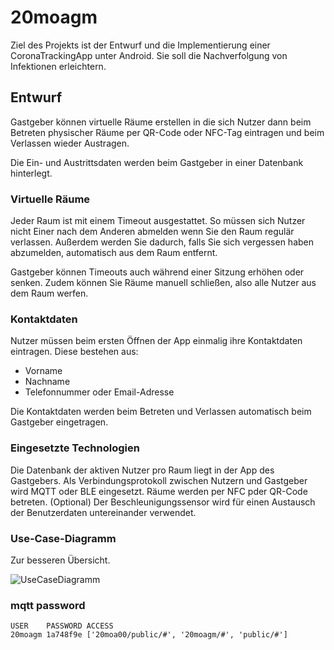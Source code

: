# 20moagm
Ziel des Projekts ist der Entwurf und die Implementierung einer CoronaTrackingApp unter Android. Sie soll die Nachverfolgung von Infektionen erleichtern.

## Entwurf
Gastgeber können virtuelle Räume erstellen in die sich Nutzer dann beim Betreten physischer Räume per QR-Code oder NFC-Tag eintragen und beim Verlassen wieder Austragen.

Die Ein- und Austrittsdaten werden beim Gastgeber in einer Datenbank hinterlegt.

### Virtuelle Räume

Jeder Raum ist mit einem Timeout ausgestattet. So müssen sich Nutzer nicht Einer nach dem Anderen abmelden wenn Sie den Raum regulär verlassen. Außerdem werden Sie dadurch, falls Sie sich vergessen haben abzumelden, automatisch aus dem Raum entfernt.

Gastgeber können Timeouts auch während einer Sitzung erhöhen oder senken. Zudem können Sie Räume manuell schließen, also alle Nutzer aus dem Raum werfen.

### Kontaktdaten

Nutzer müssen beim ersten Öffnen der App einmalig ihre Kontaktdaten eintragen. Diese bestehen aus:

* Vorname
* Nachname
* Telefonnummer oder Email-Adresse

Die Kontaktdaten werden beim Betreten und Verlassen automatisch beim Gastgeber eingetragen.

### Eingesetzte Technologien

Die Datenbank der aktiven Nutzer pro Raum liegt in der App des Gastgebers. Als Verbindungsprotokoll zwischen Nutzern und Gastgeber wird MQTT oder BLE eingesetzt. Räume werden per NFC pder QR-Code betreten. (Optional) Der Beschleunigungssensor wird für einen Austausch der Benutzerdaten untereinander verwendet.

### Use-Case-Diagramm

Zur besseren Übersicht.

![UseCaseDiagramm](https://drive.google.com/file/d/1Qwc5gvlkLyzoGenEJLtwvRZ0hH-vfiNx/view)




### mqtt password

```
USER    PASSWORD ACCESS
20moagm 1a748f9e ['20moa00/public/#', '20moagm/#', 'public/#']

```
